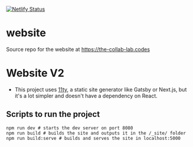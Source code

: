 [![Netlify Status](https://api.netlify.com/api/v1/badges/d419806f-0315-41c6-917a-52167ab9902c/deploy-status)](https://app.netlify.com/sites/the-collab-lab/deploys)

# website

Source repo for the website at https://the-collab-lab.codes

# Website V2

- This project uses [11ty](https://www.11ty.dev/), a static site generator like Gatsby or Next.js, but it's a lot simpler and doesn't have a dependency on React.

## Scripts to run the project

```
npm run dev # starts the dev server on port 8080
npm run build # builds the site and outputs it in the /_site/ folder
npm run build:serve # builds and serves the site in localhost:5000
```
